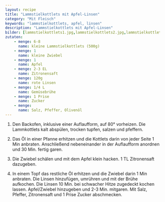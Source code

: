 ```yaml
---
layout: recipe
title: "Lammstielkottlets mit Apfel-Linsen"
category: "Mit Fleisch"
keywords: "lammstielkottlets, apfel, linsen"
description: "Lammstielkottlets mit Apfel-Linsen"
bilder: [lammstielkottlets1.jpg,lammstielkottlets2.jpg,lammstielkottlets3.jpg,lammstielkottlets4.jpg]
zutaten:
    - menge: 6-8
      name: kleine Lammstielkottlets (500g)
    - menge: 1
      name: kleine Zwiebel
    - menge: 1
      name: Apfel
    - menge: 2-3 EL
      name: Zitronensaft
    - menge: 120g
      name: rote Linsen
    - menge: 1/4 L
      name: Gemüsebrühe
    - menge: 1 Prise
      name: Zucker
    - menge: 
      name: Salz, Pfeffer, Olivenöl
---
```

1. Den Backofen, inklusive einer Auflaufform, auf 80° vorheizen. Die Lammkottlets kalt abspülen, trocken tupfen, salzen und pfeffern.

2. Das Öl in einer Pfanne erhitzen und die Kottlets darin von jeder Seite 1 Min anbraten. Anschließend nebeneinander in der Auflaufform anordnen und 30 Min. fertig garen.

3. Die Zwiebel schälen und mit dem Apfel klein hacken. 1 TL Zitronensaft dazugeben. 

4. In einem Topf das restliche Öl erhitzen und die Zwiebel darin 1 Min anbraten. Die Linsen hinzufügen, umrühren und mit der Brühe aufkochen. Die Linsen 10 Min. bei schwacher Hitze zugedeckt kochen lassen. Apfel/Zwiebel hinzugeben und 2-3 Min. mitgaren. Mit Salz, Pfeffer, Zitronensaft und 1 Prise Zucker abschmecken. 
